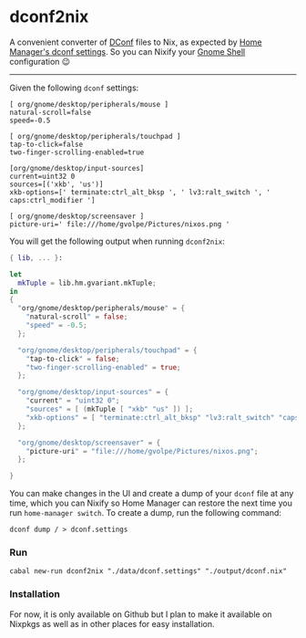 # dconf2nix

A convenient converter of [DConf](https://wiki.gnome.org/Projects/dconf) files to Nix, as expected by [Home Manager's dconf settings](https://rycee.gitlab.io/home-manager/options.html#opt-dconf.settings). So you can Nixify your [Gnome Shell](https://wiki.gnome.org/Projects/GnomeShell) configuration :wink:

---

Given the following `dconf` settings:

```init
[ org/gnome/desktop/peripherals/mouse ]
natural-scroll=false
speed=-0.5

[ org/gnome/desktop/peripherals/touchpad ]
tap-to-click=false
two-finger-scrolling-enabled=true

[org/gnome/desktop/input-sources]
current=uint32 0
sources=[('xkb', 'us')]
xkb-options=[' terminate:ctrl_alt_bksp ', ' lv3:ralt_switch ', ' caps:ctrl_modifier ']

[ org/gnome/desktop/screensaver ]
picture-uri=' file:///home/gvolpe/Pictures/nixos.png '
```

You will get the following output when running `dconf2nix`:

```nix
{ lib, ... }:

let
  mkTuple = lib.hm.gvariant.mkTuple;
in
{
  "org/gnome/desktop/peripherals/mouse" = {
    "natural-scroll" = false;
    "speed" = -0.5;
  };

  "org/gnome/desktop/peripherals/touchpad" = {
    "tap-to-click" = false;
    "two-finger-scrolling-enabled" = true;
  };

  "org/gnome/desktop/input-sources" = {
    "current" = "uint32 0";
    "sources" = [ (mkTuple [ "xkb" "us" ]) ];
    "xkb-options" = [ "terminate:ctrl_alt_bksp" "lv3:ralt_switch" "caps:ctrl_modifier" ];
  };

  "org/gnome/desktop/screensaver" = {
    "picture-uri" = "file:///home/gvolpe/Pictures/nixos.png";
  };

}
```

You can make changes in the UI and create a dump of your `dconf` file at any time, which you can Nixify so Home Manager can restore the next time you run `home-manager switch`. To create a dump, run the following command:

```shell
dconf dump / > dconf.settings
```

### Run

```shell
cabal new-run dconf2nix "./data/dconf.settings" "./output/dconf.nix"
```

### Installation

For now, it is only available on Github but I plan to make it available on Nixpkgs as well as in other places for easy installation.
